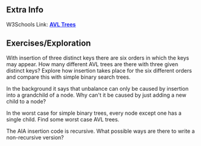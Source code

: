 <style>
a:link {
    color: #1e28f0;
}
a:visited{
    color: #3c1478;
}
a:hover{
    color: #1e288c;
}
</style>

## Extra Info

W3Schools Link: [**AVL Trees**][G4GLink]

[G4GLink]: https://www.w3schools.com/dsa/dsa_data_avltrees.php

## Exercises/Exploration

With insertion of three distinct keys there are six orders in which the
keys may appear.  How many different AVL trees are there with three
given distinct keys? Explore how insertion takes place for the six
different orders and compare this with simple binary search trees.

In the background it says that unbalance can only be caused by insertion
into a grandchild of a node.  Why can't it be caused by just adding a
new child to a node?

In the worst case for simple binary trees, every node except one has a
single child. Find some worst case AVL trees.

The AIA insertion code is recursive.  What possible ways are there to
write a non-recursive version?

